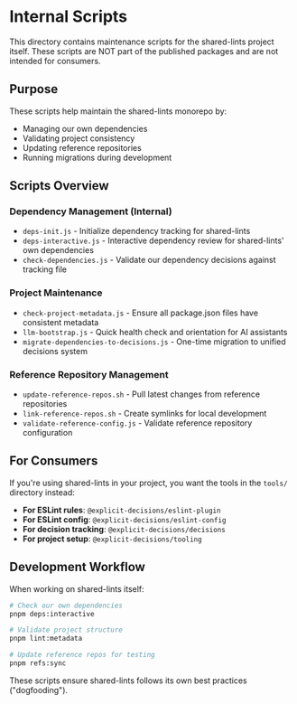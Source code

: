 # Internal Scripts

This directory contains maintenance scripts for the shared-lints project itself. These scripts are NOT part of the published packages and are not intended for consumers.

## Purpose

These scripts help maintain the shared-lints monorepo by:
- Managing our own dependencies
- Validating project consistency
- Updating reference repositories
- Running migrations during development

## Scripts Overview

### Dependency Management (Internal)
- `deps-init.js` - Initialize dependency tracking for shared-lints
- `deps-interactive.js` - Interactive dependency review for shared-lints' own dependencies
- `check-dependencies.js` - Validate our dependency decisions against tracking file

### Project Maintenance
- `check-project-metadata.js` - Ensure all package.json files have consistent metadata
- `llm-bootstrap.js` - Quick health check and orientation for AI assistants
- `migrate-dependencies-to-decisions.js` - One-time migration to unified decisions system

### Reference Repository Management
- `update-reference-repos.sh` - Pull latest changes from reference repositories
- `link-reference-repos.sh` - Create symlinks for local development
- `validate-reference-config.js` - Validate reference repository configuration

## For Consumers

If you're using shared-lints in your project, you want the tools in the `tools/` directory instead:

- **For ESLint rules**: `@explicit-decisions/eslint-plugin`
- **For ESLint config**: `@explicit-decisions/eslint-config`
- **For decision tracking**: `@explicit-decisions/decisions`
- **For project setup**: `@explicit-decisions/tooling`

## Development Workflow

When working on shared-lints itself:

```bash
# Check our own dependencies
pnpm deps:interactive

# Validate project structure
pnpm lint:metadata

# Update reference repos for testing
pnpm refs:sync
```

These scripts ensure shared-lints follows its own best practices ("dogfooding").